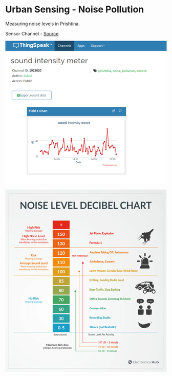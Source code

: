 # Urban Sensing - Noise Pollution

Measuring noise levels in Prishtina.

Sensor Channel - [Source](https://thingspeak.com/channels/1922620)

![noisePRI](https://github.com/sepse/Noise-Pollution-Prishtina/blob/main/Graphics/noisePRI.png)

![noiseLevel](https://github.com/sepse/Noise-Pollution-Prishtina/blob/main/Graphics/NOISE-LEVEL-DECIBEL-CHART.png)
